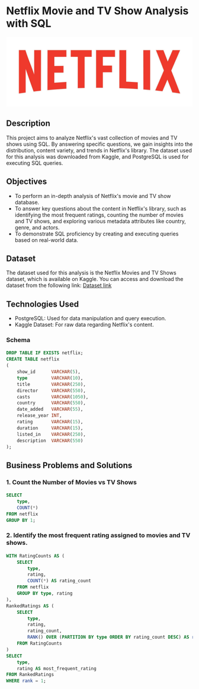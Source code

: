 # Netflix Movie and TV Show Analysis with SQL

![Netflix Logo](./Netflix_logo1.jpg)

## Description
This project aims to analyze Netflix's vast collection of movies and TV shows using SQL. By answering specific questions, we gain insights into the distribution, content variety, and trends in Netflix's library. The dataset used for this analysis was downloaded from Kaggle, and PostgreSQL is used for executing SQL queries.

## Objectives
- To perform an in-depth analysis of Netflix's movie and TV show database.
- To answer key questions about the content in Netflix's library, such as identifying the most frequent ratings, counting the number of movies and TV shows, and exploring various metadata attributes like country, genre, and actors.
- To demonstrate SQL proficiency by creating and executing queries based on real-world data.

## Dataset
The dataset used for this analysis is the Netflix Movies and TV Shows dataset, which is available on Kaggle. You can access and download the dataset from the following link: [Dataset link](https://www.kaggle.com/datasets/shivamb/netflix-shows)

## Technologies Used
- PostgreSQL: Used for data manipulation and query execution.
- Kaggle Dataset: For raw data regarding Netflix's content.

### Schema
```sql
DROP TABLE IF EXISTS netflix;
CREATE TABLE netflix
(
    show_id      VARCHAR(5),
    type         VARCHAR(10),
    title        VARCHAR(250),
    director     VARCHAR(550),
    casts        VARCHAR(1050),
    country      VARCHAR(550),
    date_added   VARCHAR(55),
    release_year INT,
    rating       VARCHAR(15),
    duration     VARCHAR(15),
    listed_in    VARCHAR(250),
    description  VARCHAR(550)
);
```
## Business Problems and Solutions
### 1. Count the Number of Movies vs TV Shows
```sql
SELECT 
    type,
    COUNT(*)
FROM netflix
GROUP BY 1;
```
### 2. Identify the most frequent rating assigned to movies and TV shows.
```sql
WITH RatingCounts AS (
    SELECT 
        type,
        rating,
        COUNT(*) AS rating_count
    FROM netflix
    GROUP BY type, rating
),
RankedRatings AS (
    SELECT 
        type,
        rating,
        rating_count,
        RANK() OVER (PARTITION BY type ORDER BY rating_count DESC) AS rank
    FROM RatingCounts
)
SELECT 
    type,
    rating AS most_frequent_rating
FROM RankedRatings
WHERE rank = 1;
```


